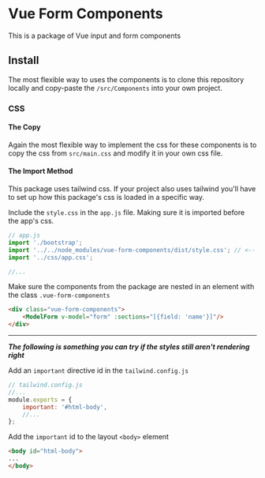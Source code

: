 # Vue Form Components

This is a package of Vue input and form components

## Install

The most flexible way to uses the components is to clone this repository locally and copy-paste the `/src/Components` into your own project.

### CSS

#### The Copy

Again the most flexible way to implement the css for these components is to copy the css from `src/main.css` and modify it in your own css file.

#### The Import Method

This package uses tailwind css. If your project also uses tailwind you'll have to set up how this package's css is loaded in a specific way.

Include the `style.css` in the `app.js` file. Making sure it is imported before the app's css.

```javascript
// app.js
import './bootstrap';
import '../../node_modules/vue-form-components/dist/style.css'; // <-- this sould come before the app.css import
import '../css/app.css';

//...
```

Make sure the components from the package are nested in an element with the class `.vue-form-components`
```html
<div class="vue-form-components">
    <ModelForm v-model="form" :sections="[{field: 'name'}]"/>
</div>
```

---

***The following is something you can try if the styles still aren't rendering right***

Add an `important` directive id in the `tailwind.config.js`

```javascript
// tailwind.config.js
//...
module.exports = {
    important: '#html-body',
    //...
};
```

Add the `important` id to the layout `<body>` element

```html
<body id="html-body">
...
</body>
```

